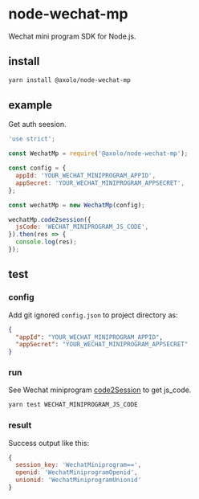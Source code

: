 # node-wechat-mp

Wechat mini program SDK for Node.js.

## install

```bash
yarn install @axolo/node-wechat-mp
```

## example

Get auth seesion.

```js
'use strict';

const WechatMp = require('@axolo/node-wechat-mp');

const config = {
  appId: 'YOUR_WECHAT_MINIPROGRAM_APPID',
  appSecret: 'YOUR_WECHAT_MINIPROGRAM_APPSECRET',
};

const wechatMp = new WechatMp(config);

wechatMp.code2session({
  jsCode: 'WECHAT_MINIPROGRAM_JS_CODE',
}).then(res => {
  console.log(res);
});
```

## test

### config

Add git ignored `config.json` to project directory as:

```json
{
  "appId": "YOUR_WECHAT_MINIPROGRAM_APPID",
  "appSecret": "YOUR_WECHAT_MINIPROGRAM_APPSECRET"
}
```

### run

See Wechat miniprogram [code2Session] to get js_code.

```bash
yarn test WECHAT_MINIPROGRAM_JS_CODE
```

### result

Success output like this:

```js
{
  session_key: 'WechatMiniprogram==',
  openid: 'WechatMiniprogramOpenid',
  unionid: 'WechatMiniprogramUnionid'
}
```

[code2Session]: https://developers.weixin.qq.com/miniprogram/dev/api-backend/open-api/login/auth.code2Session.html
